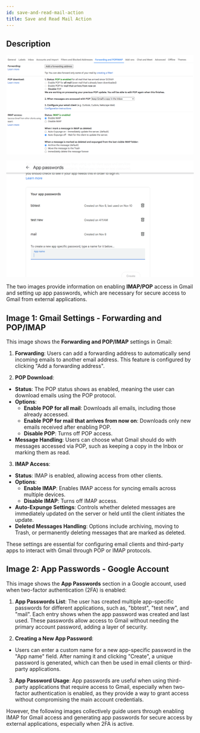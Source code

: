 ```yaml
---
id: save-and-read-mail-action
title: Save and Read Mail Action
---
```


## Description

![](/img/actions/common/read-email/image-1.png)

![](/img/actions/common/read-email/image-2.png)

The two images provide information on enabling **IMAP/POP** access in Gmail and setting up app passwords, which are necessary for secure access to Gmail from external applications.

## Image 1: **Gmail Settings - Forwarding and POP/IMAP**

This image shows the **Forwarding and POP/IMAP** settings in Gmail:

 1. **Forwarding**: Users can add a forwarding address to automatically send incoming emails to another email address. This feature is configured by clicking "Add a forwarding address".

 2. **POP Download**:
 - **Status**: The POP status shows as enabled, meaning the user can download emails using the POP protocol.
 - **Options**:
   - **Enable POP for all mail**: Downloads all emails, including those already accessed.
   - **Enable POP for mail that arrives from now on**: Downloads only new emails received after enabling POP.
   - **Disable POP**: Turns off POP access.
 - **Message Handling**: Users can choose what Gmail should do with messages accessed via POP, such as keeping a copy in the Inbox or marking them as read.

 3. **IMAP Access**:
 - **Status**: IMAP is enabled, allowing access from other clients.
 - **Options**:
   - **Enable IMAP**: Enables IMAP access for syncing emails across multiple devices.
   - **Disable IMAP**: Turns off IMAP access.
- **Auto-Expunge Settings**: Controls whether deleted messages are immediately updated on the server or held until the client initiates the update.
- **Deleted Messages Handling**: Options include archiving, moving to Trash, or permanently deleting messages that are marked as deleted.

These settings are essential for configuring email clients and third-party apps to interact with Gmail through POP or IMAP protocols.

## Image 2: **App Passwords - Google Account**
This image shows the **App Passwords** section in a Google account, used when two-factor authentication (2FA) is enabled:

 1. **App Passwords List**: The user has created multiple app-specific passwords for different applications, such as, "bbtest", "test new", and "mail". Each entry shows when the app password was created and last used. These passwords allow access to Gmail without needing the primary account password, adding a layer of security.

 2. **Creating a New App Password**:
 - Users can enter a custom name for a new app-specific password in the "App name" field. After naming it and clicking "Create", a unique password is generated, which can then be used in email clients or third-party applications.

 3. **App Password Usage**: App passwords are useful when using third-party applications that require access to Gmail, especially when two-factor authentication is enabled, as they provide a way to grant access without compromising the main account credentials.

 However, the following images collectively guide users through enabling IMAP for Gmail access and generating app passwords for secure access by external applications, especially when 2FA is active.